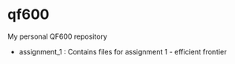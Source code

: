 # qf600
My personal QF600 repository
* assignment_1 : Contains files for assignment 1 - efficient frontier
